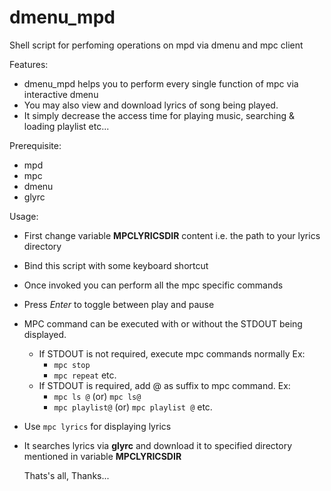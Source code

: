 # dmenu_mpd
Shell script for perfoming operations on mpd via dmenu and mpc client

Features:
* dmenu_mpd helps you to perform every single function of mpc via interactive dmenu
* You may also view and download lyrics of song being played.
* It simply decrease the access time for playing music, searching & loading playlist etc... 

Prerequisite:
* mpd
* mpc
* dmenu
* glyrc

Usage:
* First change variable **MPCLYRICSDIR** content i.e. the path to your lyrics directory
* Bind this script with some keyboard shortcut
* Once invoked you can perform all the mpc specific commands
* Press *Enter* to toggle between play and pause
* MPC command can be executed with or without the STDOUT being displayed.
     * If STDOUT is not required, execute mpc commands normally Ex:
       * ```mpc stop```
       * ```mpc repeat``` etc.
     * If STDOUT is required, add @ as suffix to mpc command. Ex:
       * ```mpc ls @``` (or) ```mpc ls@```
       * ```mpc playlist@``` (or) ```mpc playlist @``` etc.
* Use ```mpc lyrics``` for displaying lyrics
* It searches lyrics via **glyrc** and download it to specified directory
   mentioned in variable **MPCLYRICSDIR**
   
   Thats's all,
   Thanks...

